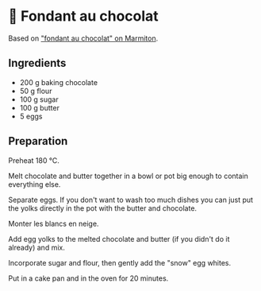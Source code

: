 # 🍰 Fondant au chocolat

Based on ["fondant au chocolat" on Marmiton][marmiton].

[marmiton]: https://www.marmiton.org/recettes/recette_fondant-au-chocolat_15025.aspx

## Ingredients

* 200 g baking chocolate
* 50 g flour
* 100 g sugar
* 100 g butter
* 5 eggs

## Preparation

Preheat 180 °C.

Melt chocolate and butter together in a bowl or pot big enough to
contain everything else.

Separate eggs. If you don't want to wash too much dishes you can just
put the yolks directly in the pot with the butter and chocolate.

Monter les blancs en neige.

Add egg yolks to the melted chocolate and butter (if you didn't do it
already) and mix.

Incorporate sugar and flour, then gently add the "snow" egg whites.

Put in a cake pan and in the oven for 20 minutes.
